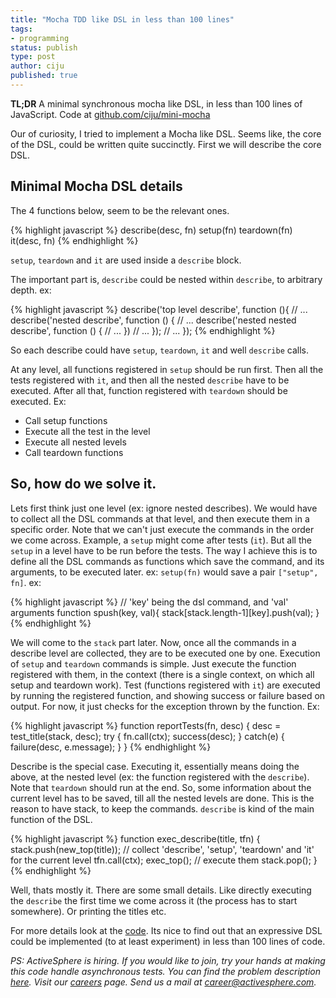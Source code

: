 ```yaml
---
title: "Mocha TDD like DSL in less than 100 lines"
tags:
- programming
status: publish
type: post
author: ciju
published: true
---
```


**TL;DR**
A minimal synchronous mocha like DSL, in less than 100 lines of
JavaScript. Code at [github.com/ciju/mini-mocha](http://github.com/ciju/mini-mocha)


Our of curiosity, I tried to implement a Mocha like DSL. Seems like,
the core of the DSL, could be written quite succinctly. First we will
describe the core DSL.

## Minimal Mocha DSL details

The 4 functions below, seem to be the relevant ones.

{% highlight javascript %}
describe(desc, fn)
setup(fn)
teardown(fn)
it(desc, fn)
{% endhighlight %}

`setup`, `teardown` and `it` are used inside a `describe` block.

The important part is, `describe` could be nested within `describe`,
to arbitrary depth. ex:

{% highlight javascript %}
describe('top level describe', function (){
    // ...
    describe('nested describe', function () {
        // ...
        describe('nested nested describe', function () {
            // ...
        })
        // ...
    });
    // ...
});
{% endhighlight %}

So each describe could have `setup`, `teardown`, `it` and well
`describe` calls.

At any level, all functions registered in `setup` should be run
first. Then all the tests registered with `it`, and then all the
nested `describe` have to be executed. After all that, function
registered with `teardown` should be executed. Ex:

- Call setup functions
- Execute all the test in the level
- Execute all nested levels
- Call teardown functions

## So, how do we solve it.

Lets first think just one level (ex: ignore nested describes). We
would have to collect all the DSL commands at that level, and then
execute them in a specific order. Note that we can't just execute the
commands in the order we come across. Example, a `setup` might come
after tests (`it`). But all the `setup` in a level have to be run
before the tests. The way I achieve this is to define all the DSL
commands as functions which save the command, and its arguments, to be
executed later. ex: `setup(fn)` would save a pair `["setup", fn]`. ex:

{% highlight javascript %}
// 'key' being the dsl command, and 'val' arguments
function spush(key, val){
    stack[stack.length-1][key].push(val);
}
{% endhighlight %}

We will come to the `stack` part later. Now, once all the commands in
a describe level are collected, they are to be executed one by one.
Execution of `setup` and `teardown` commands is simple. Just execute
the function registered with them, in the context (there is a single
context, on which all setup and teardown work). Test (functions
registered with `it`) are executed by running the registered function,
and showing success or failure based on output. For now, it just
checks for the exception thrown by the function. Ex:

{% highlight javascript %}
function reportTests(fn, desc) {
    desc = test_title(stack, desc);
    try {
        fn.call(ctx);
        success(desc);
    } catch(e) {
        failure(desc, e.message);
    }
}
{% endhighlight %}


Describe is the special case. Executing it, essentially means doing
the above, at the nested level (ex: the function registered with the
`describe`). Note that `teardown` should run at the end. So, some
information about the current level has to be saved, till all the
nested levels are done. This is the reason to have stack, to keep the
commands. `describe` is kind of the main function of the DSL.

{% highlight javascript %}
function exec_describe(title, tfn) {
    stack.push(new_top(title));
    // collect 'describe', 'setup', 'teardown' and 'it' for the current level
    tfn.call(ctx);
    exec_top();  // execute them
    stack.pop();
}
{% endhighlight %}


Well, thats mostly it. There are some small details. Like directly
executing the `describe` the first time we come across it (the process
has to start somewhere). Or printing the titles etc.

For more details look at the
[code](https://github.com/ciju/mini-mocha/blob/master/describe.js).
Its nice to find out that an expressive DSL could be implemented (to
at least experiment) in less than 100 lines of code.

*PS: ActiveSphere is hiring. If you would like to join, try your hands at making this code handle asynchronous tests. You can find the problem description [here](https://gist.github.com/ciju/c321a972ab22656e5988). Visit our [careers](/careers.html) page. Send us a mail at [career@activesphere.com](mailto:career@activesphere.com).*
